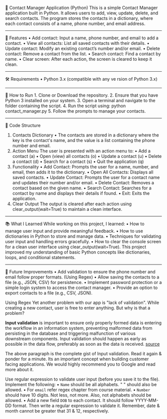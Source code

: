 📱 Contact Manager Application (Python)
This is a simple Contact Manager application built in Python. It allows users to add, view, update, delete, and search contacts. The program stores the contacts in a dictionary, where each contact consists of a name, phone number, and email address.
________________________________________
🎯 Features
    •	Add contact: Input a name, phone number, and email to add a contact.
    •	View all contacts: List all saved contacts with their details.
    •	Update contact: Modify an existing contact’s number and/or email.
    •	Delete contact: Remove a contact from the list.
    •	Search contact: Find a contact by name.
    •	Clear screen: After each action, the screen is cleared to keep it clean.
________________________________________
🛠️ Requirements
•	Python 3.x (compatible with any ve  rsion of Python 3.x)
________________________________________
🚀 How to Run
    1.	Clone or Download the repository.
    2.	Ensure that you have Python 3 installed on your system.
    3.	Open a terminal and navigate to the folder containing the script.
    4.	Run the script using:
            python contact_manager.py
    5.	Follow the prompts to manage your contacts.
________________________________________
🧠 Code Structure
1. Contacts Dictionary
  •	The contacts are stored in a dictionary where the key is the contact's name, and the value is a list containing the phone number and email.
2. Action Menu
The user is presented with an action menu to:
  •	Add a contact (a)
  •	Open (view) all contacts (o)
  •	Update a contact (u)
  •	Delete a contact (d)
  •	Search for a contact (s)
  •	Quit the application (q)
3. Functionality
  •	Add Contact: Prompts the user for a name, number, and email, then adds it to the dictionary.
  •	Open All Contacts: Displays all saved contacts.
  •	Update Contact: Prompts the user for a contact name and updates their number and/or email.
  •	Delete Contact: Removes a contact based on the given name.
  •	Search Contact: Searches for a contact by name and displays their details if found.
  •	Exit: Exits the application.
4. Clear Output
  The output is cleared after each action using clear_output(wait=True) to maintain a clean interface.
________________________________________
📚 What I Learned
While working on this project, I learned:
  •	How to manage user input and provide meaningful feedback.
  •	How to use dictionaries in Python to store and manage data.
  •	Techniques for validating user input and handling errors gracefully.
  •	How to clear the console screen for a clean user interface using clear_output(wait=True).
This project improved my understanding of basic Python concepts like dictionaries, loops, and conditional statements.
________________________________________
🚀 Future Improvements
    •	Add validation to ensure the phone number and email follow proper formats. (Using Regex)
    •	Allow saving the contacts to a file (e.g., JSON, CSV) for persistence.
    •	Implement password protection or a simple login system to access the contact manager.
    •	Provide an option to export contacts to a file (e.g., CSV, JSON).

Using Regex
Yet another problem with our app is "lack of validation". While creating a new contact, user is free to enter anything. But why is that a problem?

**Input validation** is important to ensure only properly formed data is entering the workflow in an information system, preventing malformed data from persisting in the database and triggering malfunction of various downstream components. Input validation should happen as early as possible in the data flow, preferably as soon as the data is received. [source](https://cheatsheetseries.owasp.org/cheatsheets/Input_Validation_Cheat_Sheet.html)

The above paragraph is the complete gist of Input validation. Read it again & ponder for a minute. Its an important concept when building customer facing applications. We would highly recommend you to Google and read more about it.  

Use regular expression to validate user input (before you save it to the file). Implement the following:
    •	`Name` should be all alphabets. " " should also be allowed.
    •	For `email` refer regex chapter from course material.
    •	`Number` should have 10 digits. Not less, not more. Also, not alphabets should be allowed.
    •	Add a new field `DOB` to each contact. It should follow YYYY-MM-DD format. Then write a regular expression to validate it. Remember, date & month cannot be greater that 31 & 12, respectively.


